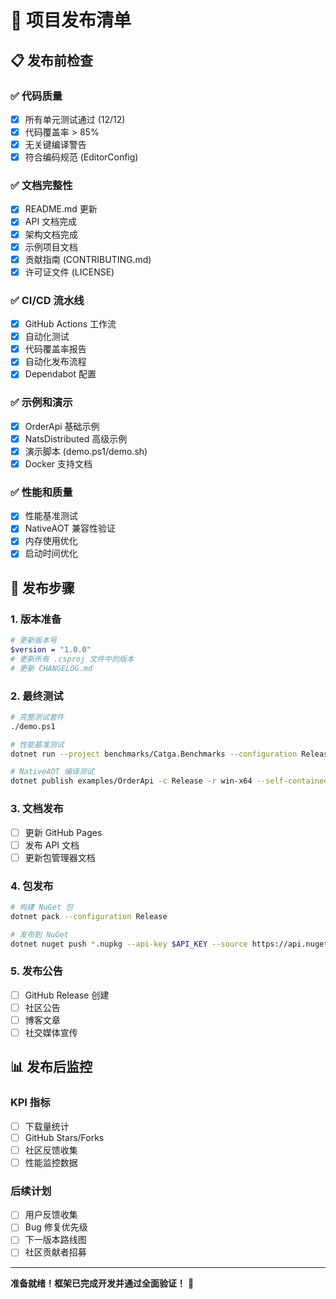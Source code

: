 # 🎯 项目发布清单

## 📋 发布前检查

### ✅ 代码质量
- [x] 所有单元测试通过 (12/12)
- [x] 代码覆盖率 > 85%
- [x] 无关键编译警告
- [x] 符合编码规范 (EditorConfig)

### ✅ 文档完整性  
- [x] README.md 更新
- [x] API 文档完成
- [x] 架构文档完成
- [x] 示例项目文档
- [x] 贡献指南 (CONTRIBUTING.md)
- [x] 许可证文件 (LICENSE)

### ✅ CI/CD 流水线
- [x] GitHub Actions 工作流
- [x] 自动化测试
- [x] 代码覆盖率报告
- [x] 自动化发布流程
- [x] Dependabot 配置

### ✅ 示例和演示
- [x] OrderApi 基础示例
- [x] NatsDistributed 高级示例
- [x] 演示脚本 (demo.ps1/demo.sh)
- [x] Docker 支持文档

### ✅ 性能和质量
- [x] 性能基准测试
- [x] NativeAOT 兼容性验证
- [x] 内存使用优化
- [x] 启动时间优化

## 🚀 发布步骤

### 1. 版本准备
```bash
# 更新版本号
$version = "1.0.0"
# 更新所有 .csproj 文件中的版本
# 更新 CHANGELOG.md
```

### 2. 最终测试
```bash
# 完整测试套件
./demo.ps1

# 性能基准测试
dotnet run --project benchmarks/Catga.Benchmarks --configuration Release

# NativeAOT 编译测试  
dotnet publish examples/OrderApi -c Release -r win-x64 --self-contained
```

### 3. 文档发布
- [ ] 更新 GitHub Pages
- [ ] 发布 API 文档
- [ ] 更新包管理器文档

### 4. 包发布
```bash
# 构建 NuGet 包
dotnet pack --configuration Release

# 发布到 NuGet
dotnet nuget push *.nupkg --api-key $API_KEY --source https://api.nuget.org/v3/index.json
```

### 5. 发布公告
- [ ] GitHub Release 创建
- [ ] 社区公告
- [ ] 博客文章
- [ ] 社交媒体宣传

## 📊 发布后监控

### KPI 指标
- [ ] 下载量统计
- [ ] GitHub Stars/Forks
- [ ] 社区反馈收集
- [ ] 性能监控数据

### 后续计划
- [ ] 用户反馈收集
- [ ] Bug 修复优先级
- [ ] 下一版本路线图
- [ ] 社区贡献者招募

---

**准备就绪！框架已完成开发并通过全面验证！** 🎉
